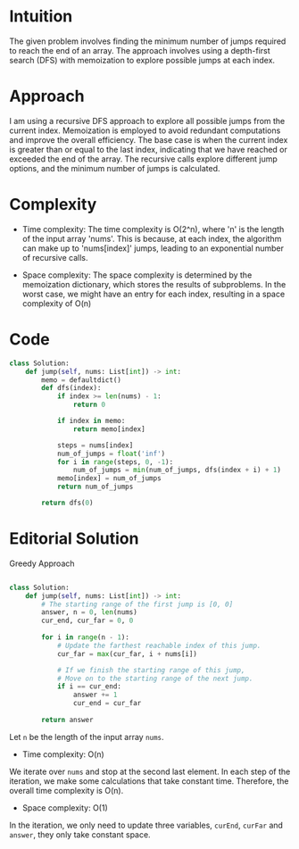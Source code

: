 # Intuition
The given problem involves finding the minimum number of jumps required to reach the end of an array. The approach involves using a depth-first search (DFS) with memoization to explore possible jumps at each index.

# Approach
I am using a recursive DFS approach to explore all possible jumps from the current index. Memoization is employed to avoid redundant computations and improve the overall efficiency. The base case is when the current index is greater than or equal to the last index, indicating that we have reached or exceeded the end of the array. The recursive calls explore different jump options, and the minimum number of jumps is calculated.

# Complexity
- Time complexity:
The time complexity is O(2^n), where 'n' is the length of the input array 'nums'. This is because, at each index, the algorithm can make up to 'nums[index]' jumps, leading to an exponential number of recursive calls.

- Space complexity:
The space complexity is determined by the memoization dictionary, which stores the results of subproblems. In the worst case, we might have an entry for each index, resulting in a space complexity of O(n)

# Code
```python
class Solution:
    def jump(self, nums: List[int]) -> int:
        memo = defaultdict()
        def dfs(index):
            if index >= len(nums) - 1:
                return 0

            if index in memo:
                return memo[index]

            steps = nums[index]
            num_of_jumps = float('inf')
            for i in range(steps, 0, -1):
                num_of_jumps = min(num_of_jumps, dfs(index + i) + 1)
            memo[index] = num_of_jumps
            return num_of_jumps

        return dfs(0)
```

# Editorial Solution
Greedy Approach
```python

class Solution:
    def jump(self, nums: List[int]) -> int:
        # The starting range of the first jump is [0, 0]
        answer, n = 0, len(nums)
        cur_end, cur_far = 0, 0
        
        for i in range(n - 1):
            # Update the farthest reachable index of this jump.
            cur_far = max(cur_far, i + nums[i])

            # If we finish the starting range of this jump,
            # Move on to the starting range of the next jump.
            if i == cur_end:
                answer += 1
                cur_end = cur_far
                
        return answer
```

Let `n` be the length of the input array `nums`.

- Time complexity: O(n)

We iterate over `nums` and stop at the second last element. In each step of the iteration, we make some calculations that take constant time. Therefore, the overall time complexity is O(n).

- Space complexity: O(1)

In the iteration, we only need to update three variables, `curEnd`, `curFar` and `answer`, they only take constant space.